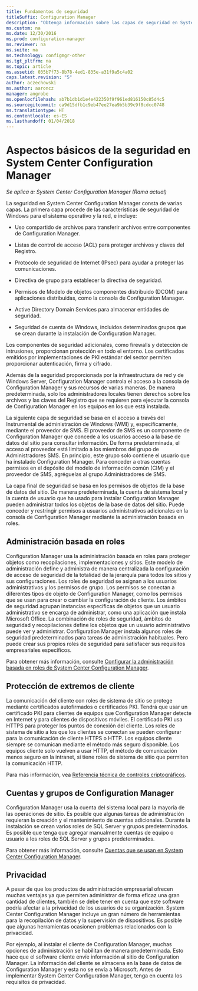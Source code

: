 ```yaml
---
title: Fundamentos de seguridad
titleSuffix: Configuration Manager
description: "Obtenga información sobre las capas de seguridad en System Center Configuration Manager."
ms.custom: na
ms.date: 12/30/2016
ms.prod: configuration-manager
ms.reviewer: na
ms.suite: na
ms.technology: configmgr-other
ms.tgt_pltfrm: na
ms.topic: article
ms.assetid: 035b7f73-8b78-4ed1-835e-a31f9a5c4a02
caps.latest.revision: "5"
author: aczechowski
ms.author: aaroncz
manager: angrobe
ms.openlocfilehash: ab7b1db1d1e4e422350f9f961ed816150c85d4c5
ms.sourcegitcommit: ca9d15dfb1c9eb47ee27ea9b5b39c9f8cdcc0748
ms.translationtype: HT
ms.contentlocale: es-ES
ms.lasthandoff: 01/04/2018
---
```

# <a name="fundamentals-of-security-for-system-center-configuration-manager"></a>Aspectos básicos de la seguridad en System Center Configuration Manager

*Se aplica a: System Center Configuration Manager (Rama actual)*

La seguridad en System Center Configuration Manager consta de varias capas. La primera capa procede de las características de seguridad de Windows para el sistema operativo y la red, e incluye:  

-   Uso compartido de archivos para transferir archivos entre componentes de Configuration Manager.  

-   Listas de control de acceso (ACL) para proteger archivos y claves del Registro.  

-   Protocolo de seguridad de Internet (IPsec) para ayudar a proteger las comunicaciones.  

-   Directiva de grupo para establecer la directiva de seguridad.  

-   Permisos de Modelo de objetos componentes distribuido (DCOM) para aplicaciones distribuidas, como la consola de Configuration Manager.  

-   Active Directory Domain Services para almacenar entidades de seguridad.  

-   Seguridad de cuenta de Windows, incluidos determinados grupos que se crean durante la instalación de Configuration Manager.  

Los componentes de seguridad adicionales, como firewalls y detección de intrusiones, proporcionan protección en todo el entorno. Los certificados emitidos por implementaciones de PKI estándar del sector permiten proporcionar autenticación, firma y cifrado.  

Además de la seguridad proporcionada por la infraestructura de red y de Windows Server, Configuration Manager controla el acceso a la consola de Configuration Manager y sus recursos de varias maneras. De manera predeterminada, solo los administradores locales tienen derechos sobre los archivos y las claves del Registro que se requieren para ejecutar la consola de Configuration Manager en los equipos en los que está instalada.  

La siguiente capa de seguridad se basa en el acceso a través del Instrumental de administración de Windows (WMI) y, específicamente, mediante el proveedor de SMS. El proveedor de SMS es un componente de Configuration Manager que concede a los usuarios acceso a la base de datos del sitio para consultar información. De forma predeterminada, el acceso al proveedor está limitado a los miembros del grupo de Administradores SMS. En principio, este grupo solo contiene el usuario que ha instalado Configuration Manager. Para conceder a otras cuentas permisos en el depósito del modelo de información común (CIM) y el proveedor de SMS, agréguelas al grupo Administradores de SMS.  

La capa final de seguridad se basa en los permisos de objetos de la base de datos del sitio. De manera predeterminada, la cuenta de sistema local y la cuenta de usuario que ha usado para instalar Configuration Manager pueden administrar todos los objetos de la base de datos del sitio. Puede conceder y restringir permisos a usuarios administrativos adicionales en la consola de Configuration Manager mediante la administración basada en roles.  



## <a name="role-based-administration"></a>Administración basada en roles  
 Configuration Manager usa la administración basada en roles para proteger objetos como recopilaciones, implementaciones y sitios. Este modelo de administración define y administra de manera centralizada la configuración de acceso de seguridad de la totalidad de la jerarquía para todos los sitios y sus configuraciones. Los roles de seguridad se asignan a los usuarios administrativos y los permisos de grupo. Los permisos se conectan a diferentes tipos de objeto de Configuration Manager, como los permisos que se usan para crear o cambiar la configuración de cliente. Los ámbitos de seguridad agrupan instancias específicas de objetos que un usuario administrativo se encarga de administrar, como una aplicación que instala Microsoft Office. La combinación de roles de seguridad, ámbitos de seguridad y recopilaciones define los objetos que un usuario administrativo puede ver y administrar. Configuration Manager instala algunos roles de seguridad predeterminados para tareas de administración habituales. Pero puede crear sus propios roles de seguridad para satisfacer sus requisitos empresariales específicos.  

 Para obtener más información, consulte [Configurar la administración basada en roles de System Center Configuration Manager](../../core/servers/deploy/configure/configure-role-based-administration.md).  

## <a name="securing-client-endpoints"></a>Protección de extremos de cliente  
 La comunicación del cliente con roles de sistema de sitio se protege mediante certificados autofirmados o certificados PKI. Tendrá que usar un certificado PKI para clientes de equipos que Configuration Manager detecte en Internet y para clientes de dispositivos móviles. El certificado PKI usa HTTPS para proteger los puntos de conexión del cliente. Los roles de sistema de sitio a los que los clientes se conectan se pueden configurar para la comunicación de cliente HTTPS o HTTP. Los equipos cliente siempre se comunican mediante el método más seguro disponible. Los equipos cliente solo vuelven a usar HTTP, el método de comunicación menos seguro en la intranet, si tiene roles de sistema de sitio que permiten la comunicación HTTP.  

 Para más información, vea [Referencia técnica de controles criptográficos](../../protect/deploy-use/cryptographic-controls-technical-reference.md).  

## <a name="configuration-manager-accounts-and-groups"></a>Cuentas y grupos de Configuration Manager  
 Configuration Manager usa la cuenta del sistema local para la mayoría de las operaciones de sitio. Es posible que algunas tareas de administración requieran la creación y el mantenimiento de cuentas adicionales. Durante la instalación se crean varios roles de SQL Server y grupos predeterminados. Es posible que tenga que agregar manualmente cuentas de equipo o usuario a los roles de SQL Server y grupos predeterminados.  

 Para obtener más información, consulte [Cuentas que se usan en System Center Configuration Manager](../../core/plan-design/hierarchy/accounts.md).  

## <a name="privacy"></a>Privacidad  
 A pesar de que los productos de administración empresarial ofrecen muchas ventajas ya que permiten administrar de forma eficaz una gran cantidad de clientes, también se debe tener en cuenta que este software podría afectar a la privacidad de los usuarios de su organización. System Center Configuration Manager incluye un gran número de herramientas para la recopilación de datos y la supervisión de dispositivos. Es posible que algunas herramientas ocasionen problemas relacionados con la privacidad.  

 Por ejemplo, al instalar el cliente de Configuration Manager, muchas opciones de administración se habilitan de manera predeterminada. Esto hace que el software cliente envíe información al sitio de Configuration Manager. La información del cliente se almacena en la base de datos de Configuration Manager y esta no se envía a Microsoft. Antes de implementar System Center Configuration Manager, tenga en cuenta los requisitos de privacidad.  
